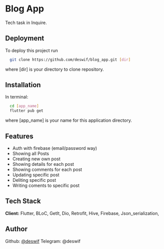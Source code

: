 
# Blog App

Tech task in Inquire.


## Deployment

To deploy this project run

```bash
  git clone https://github.com/deswif/blog_app.git [dir]
```

where [dir] is your directory to clone repository.


## Installation

In terminal:

```bash
  cd [app_name]
  flutter pub get
```

where [app_name] is your name for this application directory.

## Features

- Auth with firebase (email/password way)
- Showing all Posts
- Creating new own post
- Showing details for each post
- Showing comments for each post
- Updating specific post
- Deliting specific post
- Writing coments to specific post


## Tech Stack

**Client:** Flutter, BLoC, GetIt, Dio, Retrofit, Hive, Firebase, Json_serialization,



## Author

Github: [@deswif](https://www.github.com/deswif)
Telegram: @deswif

